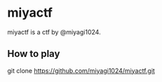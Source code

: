 miyactf
=======

miyactf is a ctf by @miyagi1024.

How to play
-----------

git clone https://github.com/miyagi1024/miyactf.git

